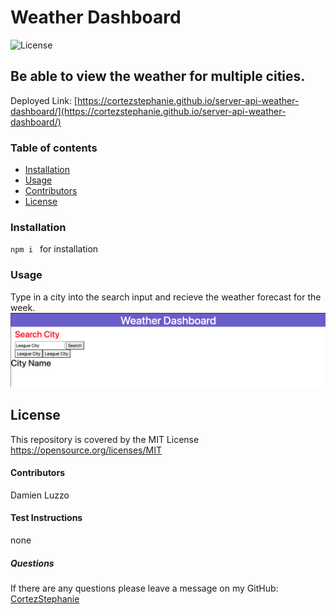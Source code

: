 
#  Weather Dashboard
![License](https://img.shields.io/badge/License-MIT-yellow.svg)
##  Be able to view the weather for multiple cities.
Deployed Link: [https://cortezstephanie.github.io/server-api-weather-dashboard/](https://cortezstephanie.github.io/server-api-weather-dashboard/)
### Table of contents
- [Installation](#installation)
- [Usage](#usage)
- [Contributors](#contributors)
- [License](#license)
### Installation
`npm i ` for installation 
### Usage
Type in a city into the search input and recieve the weather forecast for the week. 
![Image of weather dashboard](./assets/images/weatherdashboard.png)
## License
This repository is covered by the MIT License  <br> 
https://opensource.org/licenses/MIT
#### Contributors
Damien Luzzo
#### Test Instructions
none
##### Questions
If there are any questions please leave a message on my GitHub: [CortezStephanie](https://github.com/CortezStephanie) <br>

